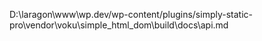 D:\laragon\www\wp.dev/wp-content/plugins/simply-static-pro\vendor\voku\simple_html_dom\build\docs\api.md